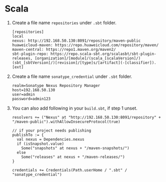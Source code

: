 # Scala

1. Create a file name `repositories` under `.sbt` folder.
    ```
    [repositories]
    local
    nexus: http://192.168.50.130:8091/repository/maven-public
    huaweicloud-maven: https://repo.huaweicloud.com/repository/maven/
    maven-central: https://repo1.maven.org/maven2/
    sbt-plugin-repo: https://repo.scala-sbt.org/scalasbt/sbt-plugin-releases, [organization]/[module]/(scala_[scalaVersion]/)(sbt_[sbtVersion]/)[revision]/[type]s/[artifact](-[classifier]).[ext]
    ```

2. Create a file name `sonatype_credential` under `.sbt` folder.
    ```
    realm=Sonatype Nexus Repository Manager
    host=192.168.50.130
    user=admin
    password=admin123
    ```

3. You can also add following in your `build.sbt`, if step 1 unset.
    ```
    resolvers += ("Nexus" at "http://192.168.50.130:8091/repository" + "/maven-public").withAllowInsecureProtocol(true)
    
    // if your project needs publishing
    publishTo := {
      val nexus = Dependencies.nexus
      if (isSnapshot.value)
        Some("snapshots" at nexus + "/maven-snapshots/")
      else
        Some("releases" at nexus + "/maven-releases/")
    }
    
    credentials += Credentials(Path.userHome / ".sbt" / "sonatype_credential")
    ```
